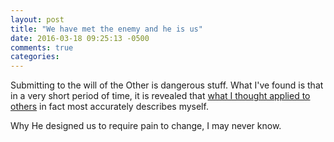 ```yaml
---
layout: post
title: "We have met the enemy and he is us"
date: 2016-03-18 09:25:13 -0500
comments: true
categories: 
---
```


Submitting to the will of the Other is dangerous stuff. What I've found is that in a very short period of time, it is revealed that [what I thought applied to others]({{site.baseurl}}/2005/07/11/i-hope-theres-grace-in-this-town/) in fact most accurately describes myself. 

Why He designed us to require pain to change, I may never know.
